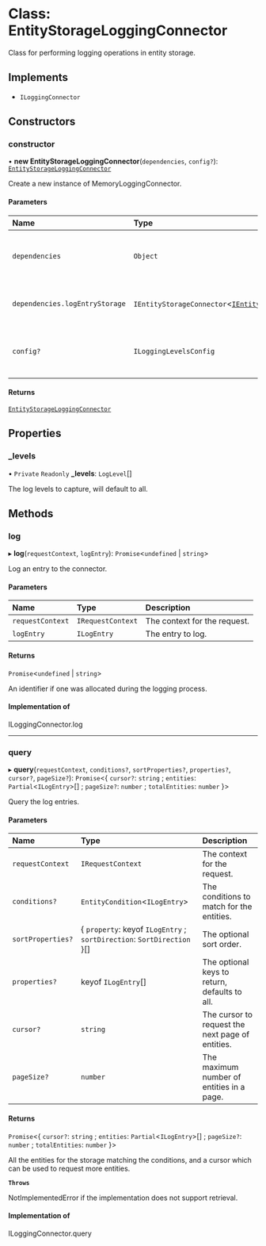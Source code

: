 # Class: EntityStorageLoggingConnector

Class for performing logging operations in entity storage.

## Implements

- `ILoggingConnector`

## Constructors

### constructor

• **new EntityStorageLoggingConnector**(`dependencies`, `config?`): [`EntityStorageLoggingConnector`](EntityStorageLoggingConnector.md)

Create a new instance of MemoryLoggingConnector.

#### Parameters

| Name | Type | Description |
| :------ | :------ | :------ |
| `dependencies` | `Object` | The dependencies for the logging connector. |
| `dependencies.logEntryStorage` | `IEntityStorageConnector`\<[`IEntityLogEntry`](../interfaces/IEntityLogEntry.md)\> | The entity storage connector dependency. |
| `config?` | `ILoggingLevelsConfig` | The configuration for the logging connector. |

#### Returns

[`EntityStorageLoggingConnector`](EntityStorageLoggingConnector.md)

## Properties

### \_levels

• `Private` `Readonly` **\_levels**: `LogLevel`[]

The log levels to capture, will default to all.

## Methods

### log

▸ **log**(`requestContext`, `logEntry`): `Promise`\<`undefined` \| `string`\>

Log an entry to the connector.

#### Parameters

| Name | Type | Description |
| :------ | :------ | :------ |
| `requestContext` | `IRequestContext` | The context for the request. |
| `logEntry` | `ILogEntry` | The entry to log. |

#### Returns

`Promise`\<`undefined` \| `string`\>

An identifier if one was allocated during the logging process.

#### Implementation of

ILoggingConnector.log

___

### query

▸ **query**(`requestContext`, `conditions?`, `sortProperties?`, `properties?`, `cursor?`, `pageSize?`): `Promise`\<\{ `cursor?`: `string` ; `entities`: `Partial`\<`ILogEntry`\>[] ; `pageSize?`: `number` ; `totalEntities`: `number`  }\>

Query the log entries.

#### Parameters

| Name | Type | Description |
| :------ | :------ | :------ |
| `requestContext` | `IRequestContext` | The context for the request. |
| `conditions?` | `EntityCondition`\<`ILogEntry`\> | The conditions to match for the entities. |
| `sortProperties?` | \{ `property`: keyof `ILogEntry` ; `sortDirection`: `SortDirection`  }[] | The optional sort order. |
| `properties?` | keyof `ILogEntry`[] | The optional keys to return, defaults to all. |
| `cursor?` | `string` | The cursor to request the next page of entities. |
| `pageSize?` | `number` | The maximum number of entities in a page. |

#### Returns

`Promise`\<\{ `cursor?`: `string` ; `entities`: `Partial`\<`ILogEntry`\>[] ; `pageSize?`: `number` ; `totalEntities`: `number`  }\>

All the entities for the storage matching the conditions,
and a cursor which can be used to request more entities.

**`Throws`**

NotImplementedError if the implementation does not support retrieval.

#### Implementation of

ILoggingConnector.query
